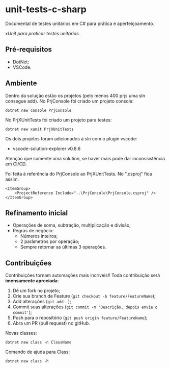 # unit-tests-c-sharp
Documental de testes unitários em C# para prática e aperfeiçoamento.

*xUnit para praticar testes unitários.*

## Pré-requisitos
- DotNet;
- VSCode.

## Ambiente
Dentro da solução estão os projetos (pelo menos 400 prjs uma sln consegue add).
No PrjConsole foi criado um projeto console:
```
dotnet new console PrjConsole
```

No PrjXUnitTests foi criado um projeto para testes:
```
dotnet new xunit PrjXUnitTests
```

Os dois projetos foram adicionados à sln com o plugin vscode:
- vscode-solution-explorer v0.8.6

Atenção que somente uma solution, se haver mais pode dar inconssistência em CI/CD.

Foi feita à referência do PrjConsole ao PrjXUnitTests.
No ".csproj" fica assim:
```
<ItemGroup>
    <ProjectReference Include="..\PrjConsole\PrjConsole.csproj" />
</ItemGroup>
```

## Refinamento inicial
- Operações de soma, subtração, multiplicação e divisão;
- Regras de negócio:
    - Números inteiros;
    - 2 parâmetros por operação;
    - Sempre retornar as últimas 3 operações.

## Contribuições
Contribuições tornam automações mais incríveis!! Toda contribuição será **imensamente apreciada**:
1. Dê um fork no projeto;
2. Crie sua branch de Feature (`git checkout -b feature/FeatureName`);
3. Add alterações (`git add .`);
4. Commit suas alterações (`git commit -m 'Descrição, depois envie o commit'`);
5. Push para o repositório (`git push origin feature/FeatureName`);
6. Abra um PR (pull request) no gitHub.

Novas classes:
```
dotnet new class -n ClassName
```

Comando de ajuda para Class:
```
dotnet new class -h
```
